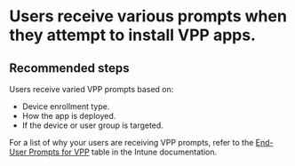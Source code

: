 <properties
	pageTitle="Users receive various prompts when they attempt to install VPP apps."
	description="Users receive various prompts when they attempt to install VPP apps."
	service="microsoft.intune"
	resource="intune"
	authors="mackie1604"
	displayOrder="11"
	selfHelpType="resource"
	supportTopicIds=""
	resourceTags="apps_selfhelp"
	productPesIds=""
	cloudEnvironments="public"
	articleId="4ec40f5a-2fa8-462a-bbf7-ad1296c291fa"
	ownershipId="IntuneCxP_Intune"
/>

# Users receive various prompts when they attempt to install VPP apps.

## **Recommended steps**

Users receive varied VPP prompts based on:

* Device enrollment type.
* How the app is deployed.
* If the device or user group is targeted.

For a list of why your users are receiving VPP prompts, refer to the [End-User Prompts for VPP](https://docs.microsoft.com/intune/vpp-apps-ios#end-user-prompts-for-vpp) table in the Intune documentation.
